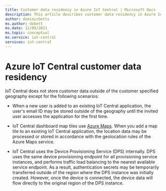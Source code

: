 ```yaml
---
title: Customer data residency in Azure IoT Central | Microsoft Docs
description: This article describes customer data residency in Azure IoT Central applications.
author: dominicbetts
ms.author: dobett
ms.date: 12/09/2021
ms.topic: conceptual
ms.service: iot-central
services: iot-central
---
```


# Azure IoT Central customer data residency​

IoT Central does not store customer data outside of the customer specified geography except for the following scenarios:

- When a new user is added to an existing IoT Central application, the user's email ID may be stored outside of the geography until the invited user accesses the application for the first time.

- IoT Central dashboard map tiles use [Azure Maps](../../azure-maps/about-azure-maps.md). When you add a map tile to an existing IoT Central application, the location data may be processed or stored in accordance with the geolocation rules of the Azure Maps service.

- IoT Central uses the Device Provisioning Service (DPS) internally. DPS uses the same device provisioning endpoint for all provisioning service instances, and performs traffic load balancing to the nearest available service endpoint. As a result, authentication secrets may be temporarily transferred outside of the region where the DPS instance was initially created. However, once the device is connected, the device data will flow directly to the original region of the DPS instance.
